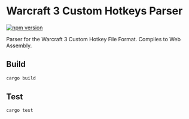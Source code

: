 # Warcraft 3 Custom Hotkeys Parser

[![npm version](https://badge.fury.io/js/%40drdgvhbh%2Fwc3-custom-hotkeys-parser.svg)](https://badge.fury.io/js/%40drdgvhbh%2Fwc3-custom-hotkeys-parser)

Parser for the Warcraft 3 Custom Hotkey File Format.
Compiles to Web Assembly.

## Build

```sh
cargo build
```

## Test

```sh
cargo test
```
